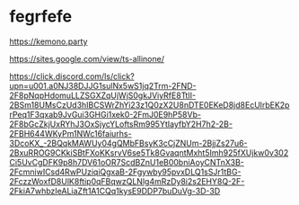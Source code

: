 # fegrfefe
https://kemono.party

https://sites.google.com/view/ts-allinone/

https://click.discord.com/ls/click?upn=u001.a0NJ38DJJG1sulNx5wS1jq2Trm-2FND-2F8pNqpHdomuLLZSGXZqUjWjS0gkJViyRfE8TtII-2BSm18UMsCzUd3hIBCSWrZhYi23z1Q0zX2U8nDTE0EKeD8jd8EcUlrbEK2prPeq1F3qxab9JvGui3GHGi1xek0-2FmJ0E9hP58Vb-2F8bGcZkjUxRYhJ3OxSjycYLoftsRm995YtIayfbY2H7h2-2B-2FBH644WKyPm1NWc16faiurhs-3DcoKX_-2BQqkMAWUy04gQMbFBsyK3cCjZNUm-2BjjZs27u6-2BxuRROG9CKkiSBtFXoKKsrvV6se5Tk8GvaqntMxht5Imh925fXUjkw0v302Ci5UvCgDFK9p8h7DV61oOR7ScdBZnU1eB00bniAoyCNTnX3B-2FcmniwICsd4RwPUziqiQgxaB-2Fgywby95pvxDLQ1sSJr1tBG-2FczzWoxfD8UlK8ftip0qFBqwzQLNlg4mRzDy8i2s2EHY8Q-2F-2FkiA7whbzIeALiaZft1A1CQq1kysE9DDP7buDuVg-3D-3D
